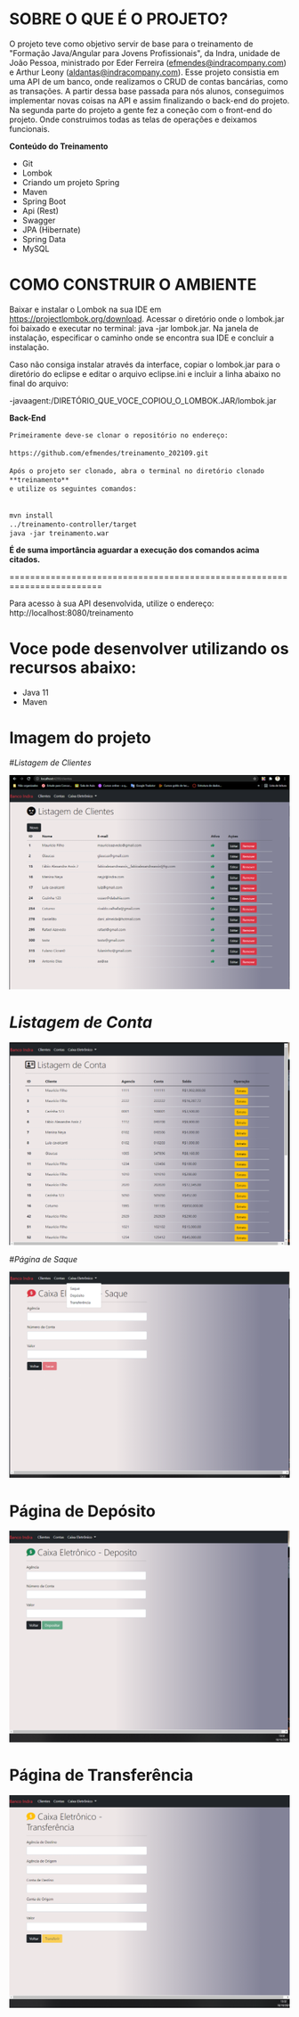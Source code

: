 **SOBRE O QUE É O PROJETO?**
========================================================================
O projeto teve como objetivo servir de base para o treinamento de "Formação Java/Angular para Jovens Profissionais", da Indra, unidade de João Pessoa, ministrado por Eder Ferreira (efmendes@indracompany.com) e Arthur Leony (aldantas@indracompany.com). Esse projeto consistia em uma API de um banco, onde realizamos o CRUD  de contas bancárias, como as transações.  A partir dessa base passada para nós alunos, conseguimos implementar novas coisas na API e assim finalizando o back-end do projeto. Na segunda parte do projeto a gente fez a coneção com o front-end do projeto. Onde construimos todas as telas de operações e deixamos funcionais.


**Conteúdo do Treinamento**

- Git
- Lombok 
- Criando um projeto Spring 
- Maven 
- Spring Boot 
- Api (Rest)
- Swagger 
- JPA (Hibernate) 
- Spring Data 
- MySQL


**COMO CONSTRUIR O AMBIENTE**
========================================================================

Baixar e instalar o Lombok na sua IDE em https://projectlombok.org/download.
Acessar o diretório onde o lombok.jar foi baixado e executar no terminal: java -jar lombok.jar.
Na janela de instalação, especificar o caminho onde se encontra sua IDE e concluir a instalação.

Caso não consiga instalar através da interface, copiar o lombok.jar para o diretório do eclipse e editar o arquivo eclipse.ini e incluir a linha abaixo no final do arquivo:

-javaagent:/DIRETÓRIO_QUE_VOCE_COPIOU_O_LOMBOK.JAR/lombok.jar

**Back-End**

	Primeiramente deve-se clonar o repositório no endereço:

	https://github.com/efmendes/treinamento_202109.git

	Após o projeto ser clonado, abra o terminal no diretório clonado **treinamento**
	e utilize os seguintes comandos:


	mvn install
	../treinamento-controller/target
	java -jar treinamento.war


**É de suma importância aguardar a execução dos comandos acima citados.**

========================================================================


Para acesso à sua API desenvolvida, utilize o endereço: http://localhost:8080/treinamento




Voce pode desenvolver utilizando os recursos abaixo:
========================================================================
- Java 11
- Maven

Imagem do projeto
========================================================================



#*Listagem de Clientes*

![web](https://github.com/Dennis-Eduardo/TreinamentoIndra/blob/main/imagens/L.%20clientes.png)



# *Listagem de Conta*



![web](https://github.com/Dennis-Eduardo/TreinamentoIndra/blob/main/imagens/L.contas.png)



#*Página de Saque*

![web](https://github.com/Dennis-Eduardo/TreinamentoIndra/blob/main/imagens/saque.png)





# Página de Depósito

![web](https://github.com/Dennis-Eduardo/TreinamentoIndra/blob/main/imagens/deposito.png)



# Página de Transferência

![web](https://github.com/Dennis-Eduardo/TreinamentoIndra/blob/main/imagens/transferencia.png)

